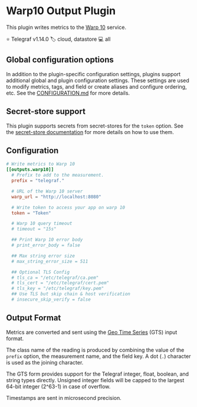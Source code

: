 # Warp10 Output Plugin

This plugin writes metrics to the [Warp 10][warp10] service.

⭐ Telegraf v1.14.0
🏷️ cloud, datastore
💻 all

[warp10]: https://www.warp10.io

## Global configuration options <!-- @/docs/includes/plugin_config.md -->

In addition to the plugin-specific configuration settings, plugins support
additional global and plugin configuration settings. These settings are used to
modify metrics, tags, and field or create aliases and configure ordering, etc.
See the [CONFIGURATION.md][CONFIGURATION.md] for more details.

[CONFIGURATION.md]: ../../../docs/CONFIGURATION.md#plugins

## Secret-store support

This plugin supports secrets from secret-stores for the `token` option.
See the [secret-store documentation][SECRETSTORE] for more details on how
to use them.

[SECRETSTORE]: ../../../docs/CONFIGURATION.md#secret-store-secrets

## Configuration

```toml @sample.conf
# Write metrics to Warp 10
[[outputs.warp10]]
  # Prefix to add to the measurement.
  prefix = "telegraf."

  # URL of the Warp 10 server
  warp_url = "http://localhost:8080"

  # Write token to access your app on warp 10
  token = "Token"

  # Warp 10 query timeout
  # timeout = "15s"

  ## Print Warp 10 error body
  # print_error_body = false

  ## Max string error size
  # max_string_error_size = 511

  ## Optional TLS Config
  # tls_ca = "/etc/telegraf/ca.pem"
  # tls_cert = "/etc/telegraf/cert.pem"
  # tls_key = "/etc/telegraf/key.pem"
  ## Use TLS but skip chain & host verification
  # insecure_skip_verify = false
```

## Output Format

Metrics are converted and sent using the [Geo Time Series][] (GTS) input format.

The class name of the reading is produced by combining the value of the
`prefix` option, the measurement name, and the field key.  A dot (`.`)
character is used as the joining character.

The GTS form provides support for the Telegraf integer, float, boolean, and
string types directly.  Unsigned integer fields will be capped to the largest
64-bit integer (2^63-1) in case of overflow.

Timestamps are sent in microsecond precision.

[Geo Time Series]: https://www.warp10.io/content/03_Documentation/03_Interacting_with_Warp_10/03_Ingesting_data/02_GTS_input_format
